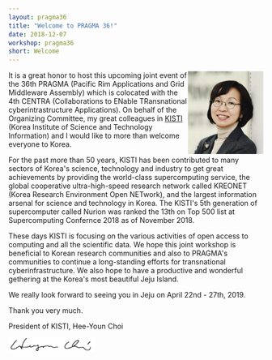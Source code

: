 ```yaml
---
layout: pragma36
title: "Welcome to PRAGMA 36!"
date: 2018-12-07
workshop: pragma36
short: Welcome
---
```


<p>
<img src="/images/pragma36/president-kisti.png" style="width:150px;" align="right"/>
</p>

It is a great honor to host this upcoming joint event of the 36th PRAGMA (Pacific Rim Applications and Grid Middleware Assembly) which is colocated with the 4th CENTRA (Collaborations to ENable TRansnational cyberintrastructure Applications). On behalf of the Organizing Committee, my great colleagues in [KISTI](https://www.kisti.re.kr/eng/) (Korea Institute of Science and Technology Information) and I would like to more than welcome everyone to Korea.

For the past more than 50 years, KISTI has been contributed to many sectors of Korea's science, technology and 
industry to get great achievements by providing the world-class supercomputing service, the global cooperative 
ultra-high-speed research network called KREONET (Korea Research Environment Open NETwork), and the largest 
information arsenal for science and technology in Korea. The KISTI's 5th generation of supercomputer called 
Nurion was ranked the 13th on Top 500 list at Supercomputing Confernce 2018 as of November 2018.

These days KISTI is focusing on the various activities of open access to computing and all the scientific data. We hope 
this joint workshop is beneficial to Korean research communities and also to PRAGMA's communities to 
continue a long-standing efforts for transnational cyberinfrastructure. We also hope to have a productive and 
wonderful gethering at the Korea's most beautiful Jeju Island.

We really look forward to seeing you in Jeju on April 22nd - 27th, 2019.

Thank you very much. 

President of KISTI, Hee-Youn Choi


<img src="/images/pragma36/president-sig.png" style="width:170px;" align="left"/>
